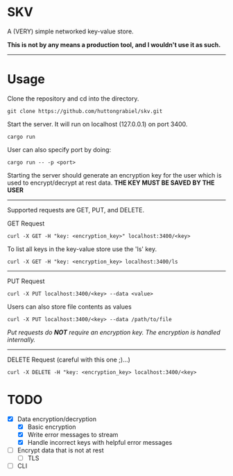 # SKV

A (VERY) simple networked key-value store.

**This is not by any means a production tool, and I wouldn't use it as such.**

---

# Usage

Clone the repository and cd into the directory.

```
git clone https://github.com/huttongrabiel/skv.git
```

Start the server. It will run on localhost (127.0.0.1) on port 3400.

```
cargo run
```

User can also specify port by doing:

```
cargo run -- -p <port>
```

Starting the server should generate an encryption key for the user which is used
to encrypt/decrypt at rest data. **THE KEY MUST BE SAVED BY THE USER**

---

Supported requests are GET, PUT, and DELETE.

GET Request
```
curl -X GET -H "key: <encryption_key>" localhost:3400/<key>
```

To list all keys in the key-value store use the 'ls' key.
```
curl -X GET -H "key: <encryption_key> localhost:3400/ls
```

---

PUT Request
```
curl -X PUT localhost:3400/<key> --data <value>
```

Users can also store file contents as values
```
curl -X PUT localhost:3400/<key> --data /path/to/file
```

*Put requests do **NOT** require an encryption key. The encryption is handled internally.*

---

DELETE Request (careful with this one ;)...)
```
curl -X DELETE -H "key: <encryption_key> localhost:3400/<key>
```

# TODO
- [X] Data encryption/decryption
    - [X] Basic encryption
    - [X] Write error messages to stream
    - [X] Handle incorrect keys with helpful error messages
- [ ] Encrypt data that is not at rest
    - [ ] TLS
- [ ] CLI
